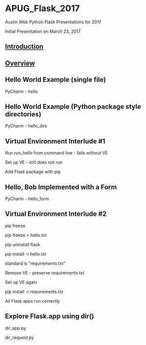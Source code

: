 # APUG_Flask_2017
Austin Web Python Flask Presentations for 2017

Initial Presentation on March 23, 2017

 
## [Introduction](https://github.com/apug-flask-2017/APUG_Flask_2017/blob/master/Introduction.md)


## [Overview](https://github.com/apug-flask-2017/APUG_Flask_2017/blob/master/images/Overview.pdf)


## Hello World Example (single file)

PyCharm - hello

## Hello World Example (Python package style directories)

PyCharm - hello_dirs

## Virtual Environment Interlude #1

Run run_hello from command line - fails without VE

Set up VE - still does not run

Add Flask package with pip


## Hello, Bob Implemented with a Form

PyCharm - hello_form

## Virtual Environment Interlude #2

pip freeze

pip freeze > hello.txt

pip uninstall flask

pip install -r hello.txt

standard is "requirements.txt"

Remove VE - preserve requirements.txt

Set up VE again

pip install -r requirements.txt

All Flask apps run correctly


## Explore Flask.app using dir()

dir_app.py

dir_request.py


